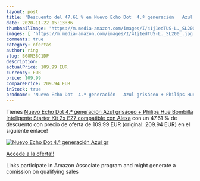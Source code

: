 ```yaml
---
layout: post
title: 'Descuento del 47.61 % en Nuevo Echo Dot  4.ª generación   Azul gr'
date: 2020-11-22 15:13:36
thumbnailImage: 'https://m.media-amazon.com/images/I/41j1edTUS-L._SL200_.jpg'
images: [ 'https://m.media-amazon.com/images/I/41j1edTUS-L._SL200_.jpg' ]
comments: true
category: ofertas
author: ring
slug: B08N38C1DP
description:
actualPrice: 109.99 EUR
currency: EUR
price: 109.99
comparePrice: 209.94 EUR
inStock: true
prodname: 'Nuevo Echo Dot  4.ª generación   Azul grisáceo + Philips Hue Bombilla Inteligente Starter Kit  2x E27   compatible con Alexa'
---
```


Tienes [Nuevo Echo Dot  4.ª generación   Azul grisáceo + Philips Hue Bombilla Inteligente Starter Kit  2x E27   compatible con Alexa](https://www.amazon.es/dp/B08N38C1DP/?tag=tolees-21) con un 47.61 % de descuento con precio de oferta de 109.99 EUR (original: 209.94 EUR) en el siguiente enlace!

[![Nuevo Echo Dot  4.ª generación   Azul gr](https://m.media-amazon.com/images/I/41j1edTUS-L._SL200_.jpg)](https://www.amazon.es/dp/B08N38C1DP/?tag=tolees-21)

[Accede a la oferta!!](https://www.amazon.es/dp/B08N38C1DP/?tag=tolees-21)

Links participate in Amazon Associate program and might generate a comission on qualifying sales


